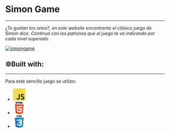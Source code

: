 <h1 aling="left">Simon Game</h1>
<hr />
<p>
  <em
    >¿Te gustan los retos?, en este website encontrarás el clásico juego de
    Simón dice. Continua con los patrones que el juego te va indicando por cada
    nivel superado.
  </em>
</p>
<a
  target="_blank"
  rel="noopener noreferrer nofollow"
  href="https://img-c.udemycdn.com/redactor/raw/2018-11-22_12-17-15-9e39ea8dd319de8b5a113e444a0d4262.gif"
>
  <img
    src="https://img-c.udemycdn.com/redactor/raw/2018-11-22_12-17-15-9e39ea8dd319de8b5a113e444a0d4262.gif"
    alt="simongame"
    width="800"
    aling="center"
    style="max-width: 100%"
  />
</a>

<h2>⚙Built with:</h2>
<hr />
<p>Para este sencillo juego se utilizo:</p>
<ul>
  <li>
    <a
      href="https://raw.githubusercontent.com/devicons/devicon/master/icons/javascript/javascript-original.svg"
    >
      <img
        alt="html5"
        width="40"
        height="40"
        src="https://raw.githubusercontent.com/devicons/devicon/master/icons/javascript/javascript-original.svg"
      />
    </a>
  </li>
  <li>
    <a
      href="https://raw.githubusercontent.com/devicons/devicon/master/icons/html5/html5-original-wordmark.svg"
    >
      <img
        alt="html5"
        width="40"
        height="40"
        src="https://raw.githubusercontent.com/devicons/devicon/master/icons/html5/html5-original-wordmark.svg"
      />
    </a>
  </li>
  <li>
    <a
      href="https://raw.githubusercontent.com/devicons/devicon/master/icons/css3/css3-original-wordmark.svg"
    >
      <img
        alt="css3"
        width="40"
        height="40"
        src="https://raw.githubusercontent.com/devicons/devicon/master/icons/css3/css3-original-wordmark.svg"
      />
    </a>
  </li>
</ul>
